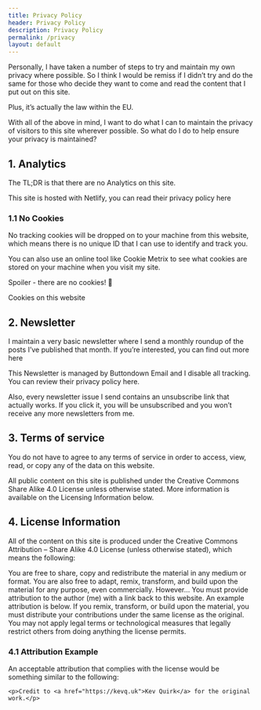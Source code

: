 ```yaml
---
title: Privacy Policy
header: Privacy Policy
description: Privacy Policy
permalink: /privacy
layout: default
---
```


Personally, I have taken a number of steps to try and maintain my own privacy where possible. So I think I would be remiss if I didn’t try and do the same for those who decide they want to come and read the content that I put out on this site.

Plus, it’s actually the law within the EU.

With all of the above in mind, I want to do what I can to maintain the privacy of visitors to this site wherever possible. So what do I do to help ensure your privacy is maintained?

## 1. Analytics
The TL;DR is that there are no Analytics on this site.

This site is hosted with Netlify, you can read their privacy policy here

### 1.1 No Cookies
No tracking cookies will be dropped on to your machine from this website, which means there is no unique ID that I can use to identify and track you.

You can also use an online tool like Cookie Metrix to see what cookies are stored on your machine when you visit my site.

Spoiler - there are no cookies! 🙂

Cookies on this website

## 2. Newsletter
I maintain a very basic newsletter where I send a monthly roundup of the posts I’ve published that month. If you’re interested, you can find out more here

This Newsletter is managed by Buttondown Email and I disable all tracking. You can review their privacy policy here.

Also, every newsletter issue I send contains an unsubscribe link that actually works. If you click it, you will be unsubscribed and you won’t receive any more newsletters from me.

## 3. Terms of service
You do not have to agree to any terms of service in order to access, view, read, or copy any of the data on this website.

All public content on this site is published under the Creative Commons Share Alike 4.0 License unless otherwise stated. More information is available on the Licensing Information below.

## 4. License Information
All of the content on this site is produced under the Creative Commons Attribution – Share Alike 4.0 License (unless otherwise stated), which means the following:

You are free to share, copy and redistribute the material in any medium or format.
You are also free to adapt, remix, transform, and build upon the material for any purpose, even commercially. However…
You must provide attribution to the author (me) with a link back to this website. An example attribution is below.
If you remix, transform, or build upon the material, you must distribute your contributions under the same license as the original.
You may not apply legal terms or technological measures that legally restrict others from doing anything the license permits.

### 4.1 Attribution Example
An acceptable attribution that complies with the license would be something similar to the following:

```
<p>Credit to <a href="https://kevq.uk">Kev Quirk</a> for the original work.</p>
```